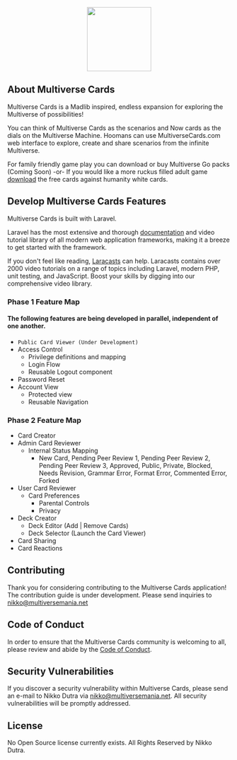<p align="center"><a href="https://multiversemania.com" target="_blank"><img src="https://multiversemania.com/img/logo.png" width="145"></a></p>


## About Multiverse Cards

Multiverse Cards is a Madlib inspired, endless expansion for exploring the Multiverse of possibilities!

You can think of Multiverse Cards as the scenarios and Now cards as the dials on the Multiverse Machine.  Hoomans can use MultiverseCards.com web interface to explore, create and share scenarios from the infinite Multiverse.

For family friendly game play you can download or buy Multiverse Go packs (Coming Soon)
-or-
If you would like a more ruckus filled adult game [download](https://cdn.sanity.io/files/vc07edlh/production/9adb950ac7d06132ce88def7caadf0ce6a361b94.pdf) the free cards against humanity white cards.


## Develop Multiverse Cards Features
Multiverse Cards is built with Laravel.

Laravel has the most extensive and thorough [documentation](https://laravel.com/docs) and video tutorial library of all modern web application frameworks, making it a breeze to get started with the framework.

If you don't feel like reading, [Laracasts](https://laracasts.com) can help. Laracasts contains over 2000 video tutorials on a range of topics including Laravel, modern PHP, unit testing, and JavaScript. Boost your skills by digging into our comprehensive video library.


### Phase 1 Feature Map
#### The following features are being developed in parallel, independent of one another.
- `Public Card Viewer (Under Development)`
- Access Control
  - Privilege definitions and mapping
  - Login Flow
  - Reusable Logout component
- Password Reset
- Account View
  - Protected view
  - Reusable Navigation

### Phase 2 Feature Map

- Card Creator
- Admin Card Reviewer
  - Internal Status Mapping
    - New Card, Pending Peer Review 1, Pending Peer Review 2, Pending Peer Review 3, Approved, Public, Private, Blocked, Needs Revision, Grammar Error, Format Error, Commented Error, Forked
- User Card Reviewer
  - Card Preferences
    - Parental Controls
    - Privacy
- Deck Creator
  - Deck Editor (Add | Remove Cards)
  - Deck Selector (Launch the Card Viewer)
- Card Sharing
- Card Reactions


## Contributing

Thank you for considering contributing to the Multiverse Cards application!
The contribution guide is under development.
Please send inquiries to [nikko@multiversemania.net](mailto:nikko@multiversemania.net)

## Code of Conduct

In order to ensure that the Multiverse Cards community is welcoming to all, please review and abide by the [Code of Conduct](https://laravel.com/docs/contributions#code-of-conduct).

## Security Vulnerabilities

If you discover a security vulnerability within Multiverse Cards, please send an e-mail to Nikko Dutra via [nikko@multiversemania.net](mailto:nikko@multiversemania.net). All security vulnerabilities will be promptly addressed.

## License

No Open Source license currently exists. All Rights Reserved by Nikko Dutra.
